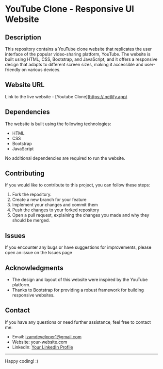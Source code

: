 # YouTube Clone - Responsive UI Website

## Description

This repository contains a YouTube clone website that replicates the user interface of the popular video-sharing platform, YouTube. The website is built using HTML, CSS, Bootstrap, and JavaScript, and it offers a responsive design that adapts to different screen sizes, making it accessible and user-friendly on various devices.

## Website URL

Link to the live website - [Youtube Clone]([https://.netlify.app/](https://youtube-clone-izam.netlify.app/)

## Dependencies

The website is built using the following technologies:

- HTML
- CSS
- Bootstrap
- JavaScript

No additional dependencies are required to run the website.

## Contributing

If you would like to contribute to this project, you can follow these steps:

1. Fork the repository.
2. Create a new branch for your feature
3. Implement your changes and commit them
4. Push the changes to your forked repository
5. Open a pull request, explaining the changes you made and why they should be merged.

## Issues

If you encounter any bugs or have suggestions for improvements, please open an issue on the Issues page

## Acknowledgments

- The design and layout of this website were inspired by the YouTube platform.
- Thanks to Bootstrap for providing a robust framework for building responsive websites.

## Contact

If you have any questions or need further assistance, feel free to contact me:

- Email: izamdeveloper1@gmail.com
- Website: your-website.com
- LinkedIn: [Your LinkedIn Profile](https://www.linkedin.com/in/izammohammed)

---

Happy coding! :)
